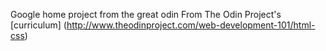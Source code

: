 Google home project from the great odin
From The Odin Project's [curriculum]
(http://www.theodinproject.com/web-development-101/html-css)
